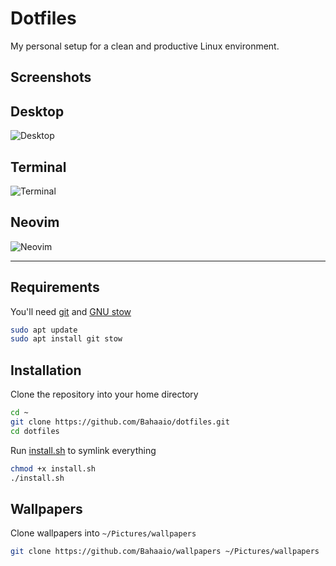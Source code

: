 # Dotfiles

My personal setup for a clean and productive Linux environment.

## Screenshots

## Desktop

![Desktop](./assets/desktop.png)

## Terminal

![Terminal](./assets/terminal.png)

## Neovim

![Neovim](./assets/nvim.png)

---

## Requirements

You'll need [git](https://git-scm.com/) and [GNU stow](https://www.gnu.org/software/stow/)

```sh
sudo apt update
sudo apt install git stow
```

## Installation

Clone the repository into your home directory

```sh
cd ~
git clone https://github.com/Bahaaio/dotfiles.git
cd dotfiles
```

Run [install.sh](install.sh) to symlink everything

```sh
chmod +x install.sh
./install.sh
```

## Wallpapers

Clone wallpapers into `~/Pictures/wallpapers`

```sh
git clone https://github.com/Bahaaio/wallpapers ~/Pictures/wallpapers
```

